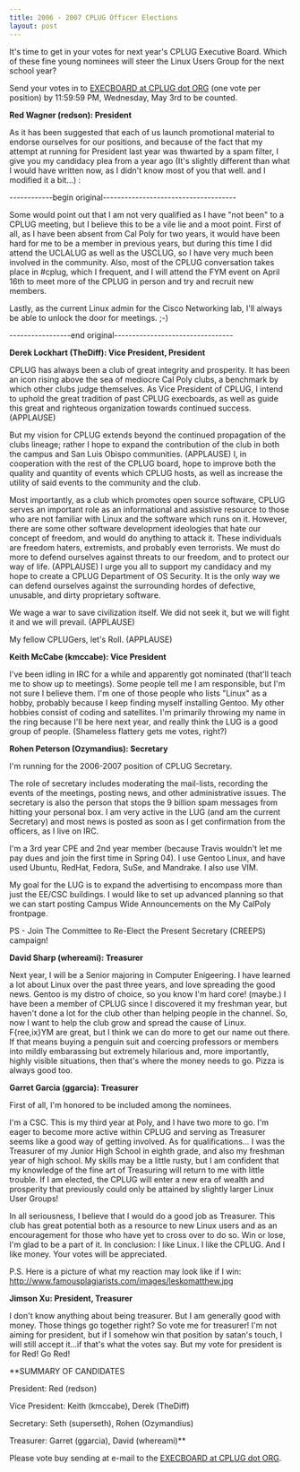 ```yaml
---
title: 2006 - 2007 CPLUG Officer Elections
layout: post
---
```

It's time to get in your votes for next year's CPLUG Executive Board. Which of these fine young nominees will steer the Linux Users Group for
 the next school year?
  
  

 Send your votes in to [EXECBOARD at CPLUG dot ORG](mailto:execboard@cplug.org) (one vote per position) by
 11:59:59 PM, Wednesday, May 3rd to be counted.
  
  

 **Red Wagner (redson): President**
  
  

 As it has been suggested that each of us launch promotional material to
 endorse ourselves for our positions, and because of the fact that my
 attempt at running for President last year was thwarted by a spam
 filter, I give you my candidacy plea from a year ago (It's slightly
 different than what I would have written now, as I didn't know most of
 you that well. and I modified it a bit...) :
  
  

 ------------begin original------------------------------------- 
  
  

 Some would point out that I am not very qualified as I have "not been"
 to a CPLUG meeting, but I believe this to be a vile lie and a moot
 point. First of all, as I have been absent from Cal Poly for two years,
 it would have been hard for me to be a member in previous years, but
 during this time I did attend the UCLALUG as well as the USCLUG, so I
 have very much been involved in the community. Also, most of the CPLUG
 conversation takes place in #cplug, which I frequent, and I will attend
 the FYM event on April 16th to meet more of the CPLUG in person and try
 and recruit new members.
  
  

 Lastly, as the current Linux admin for the Cisco Networking lab, I'll
 always be able to unlock the door for meetings. ;-) 
  
  

 -----------------end original---------------------------------
  
  

 **Derek Lockhart (TheDiff): Vice President, President**
  
  

 CPLUG has always been a club of great integrity and prosperity. It has
 been an icon rising above the sea of mediocre Cal Poly clubs, a
 benchmark by which other clubs judge themselves. As Vice President of
 CPLUG, I intend to uphold the great tradition of past CPLUG execboards,
 as well as guide this great and righteous organization towards continued
 success. (APPLAUSE)
  
  

 But my vision for CPLUG extends beyond the continued propagation of the
 clubs lineage; rather I hope to expand the contribution of the club in
 both the campus and San Luis Obispo communities. (APPLAUSE) I, in
 cooperation with the rest of the CPLUG board, hope to improve both the
 quality and quantity of events which CPLUG hosts, as well as increase
 the utility of said events to the community and the club.
  
  

 Most importantly, as a club which promotes open source software, CPLUG
 serves an important role as an informational and assistive resource to
 those who are not familiar with Linux and the software which runs on it.
 However, there are some other software development ideologies that hate
 our concept of freedom, and would do anything to attack it. These
 individuals are freedom haters, extremists, and probably even
 terrorists. We must do more to defend ourselves against threats to our
 freedom, and to protect our way of life. (APPLAUSE) I urge you all to
 support my candidacy and my hope to create a CPLUG Department of OS
 Security. It is the only way we can defend ourselves against the
 surrounding hordes of defective, unusable, and dirty proprietary
 software. 
  
  

 We wage a war to save civilization itself. We did not seek it, but we
 will fight it and we will prevail. (APPLAUSE)
  
  

 My fellow CPLUGers, let's Roll.
 (APPLAUSE)
  
  
**Keith McCabe (kmccabe): Vice President**  
  

 I've been idling in IRC for a while and apparently got nominated
 (that'll teach me to show up to meetings). Some people tell me I am
 responsible, but I'm not sure I believe them. I'm one of those people
 who lists "Linux" as a hobby, probably because I keep finding myself
 installing Gentoo. My other hobbies consist of coding and satellites.
 I'm primarily throwing my name in the ring because I'll be here next
 year, and really think the LUG is a good group of people. (Shameless
 flattery gets me votes, right?)
  
  

 **Rohen Peterson (Ozymandius): Secretary**
  
  

 I'm running for the 2006-2007 position of CPLUG Secretary.
  
  

 The role of secretary includes moderating the mail-lists, recording the
 events of the meetings, posting news, and other administrative issues.
 The secretary is also the person that stops the 9 billion spam messages
 from hitting your personal box. I am very active in the LUG (and am
 the current Secretary) and most news is posted as soon as I get
 confirmation from the officers, as I live on IRC.
  
  

 I'm a 3rd year CPE and 2nd year member (because Travis wouldn't let me
 pay dues and join the first time in Spring 04). I use Gentoo Linux, and
 have used Ubuntu, RedHat, Fedora, SuSe, and Mandrake. I also use VIM.
  
  

 My goal for the LUG is to expand the advertising to encompass more than
 just the EE/CSC buildings. I would like to set up advanced planning so
 that we can start posting Campus Wide Announcements on the My CalPoly
 frontpage.
  
  

 PS - Join The Committee to Re-Elect the Present Secretary (CREEPS)
 campaign!
  
  

 **David Sharp (whereami): Treasurer**
  
  

 Next year, I will be a Senior majoring in Computer Enigeering. I have
 learned a lot about Linux over the past three years, and love
 spreading the good news. Gentoo is my distro of choice, so you know
 I'm hard core! (maybe.) I have been a member of CPLUG since I
 discovered it my freshman year, but haven't done a lot for the club
 other than helping people in the channel. So, now I want to help the
 club grow and spread the cause of Linux. F{ree,ix}YM are great, but I
 think we can do more to get our name out there. If that means buying a
 penguin suit and coercing professors or members into mildly
 embarassing but extremely hilarious and, more importantly, highly
 visible situations, then that's where the money needs to go. Pizza is
 always good too.
  
  

 **Garret Garcia (ggarcia): Treasurer**
  
  

 First of all, I'm honored to be included among the nominees. 
  
  

 I'm a CSC. This is my third year at Poly, and I have two more to go. I'm eager to become more active within CPLUG and serving as Treasurer seems like a good way of getting involved. As for qualifications... I was the Treasurer of my Junior High School in eighth grade, and also my freshman year of high school. My skills may be a little rusty, but I am confident that my knowledge of the fine art of Treasuring will return to me with little trouble. If I am elected, the CPLUG will enter a new era of wealth and prosperity that previously could only be attained by slightly larger Linux User Groups!
  
  

 In all seriousness, I believe that I would do a good job as Treasurer. This club has great potential both as a resource to new Linux users and as an encouragement for those who have yet to cross over to do so. Win or lose, I'm glad to be a part of it. In conclusion: I like Linux. I like the CPLUG. And I like money. Your votes will be appreciated.
  
  

 P.S. Here is a picture of what my reaction may look like if I win: http://www.famousplagiarists.com/images/leskomatthew.jpg
  
  

 **Jimson Xu: President, Treasurer**
  
  

 I don't know anything about being treasurer. But I am generally good
 with
 money. Those things go together right? So vote me for treasurer! I'm
 not 
 aiming for president, but if I somehow win that position by satan's
 touch, I 
 will still accept it...if that's what the votes say. But my vote for 
 president is for Red! Go Red!
  
  

 **SUMMARY OF CANDIDATES
  
  

 President: Red (redson)
  

 Vice President: Keith (kmccabe), Derek (TheDiff)
  

 Secretary: Seth (superseth), Rohen (Ozymandius)
  

 Treasurer: Garret (ggarcia), David (whereami)**
  
    
  

 Please vote buy sending at e-mail to the [EXECBOARD at CPLUG dot ORG](mailto:execboard@cplug.org).


